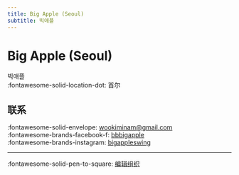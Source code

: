 ```yaml
---
title: Big Apple (Seoul)
subtitle: 빅애플
---
```


# Big Apple (Seoul)

빅애플  
:fontawesome-solid-location-dot: 首尔  


## 联系

:fontawesome-solid-envelope: <wookiminam@gmail.com>  
:fontawesome-brands-facebook-f: [bbbigapple](https://www.facebook.com/bbbigapple)  
:fontawesome-brands-instagram: [bigappleswing](http://instagram.com/bigappleswing)  

---

:fontawesome-solid-pen-to-square: [编辑组织](https://github.com/swingdance/orgs/issues/new?assignees=&labels=update+org&projects=&template=03-update_entity.yml&title=Update%20Org%3A%20ko_KR%20%E2%80%A2%20Big%20Apple%20%28Seoul%29&region=ko_KR&id=big-apple-seoul&name=Big%20Apple%20%28Seoul%29)
